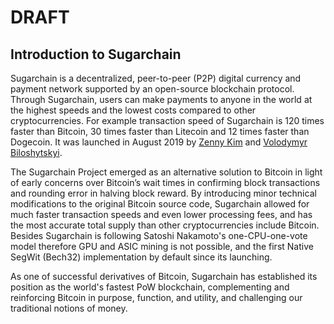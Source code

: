 # DRAFT

## Introduction to Sugarchain

Sugarchain is a decentralized, peer-to-peer (P2P) digital currency and payment network supported by an open-source blockchain protocol. Through Sugarchain, users can make payments to anyone in the world at the highest speeds and the lowest costs compared to other cryptocurrencies. For example transaction speed of Sugarchain is 120 times faster than Bitcoin, 30 times faster than Litecoin and 12 times faster than Dogecoin. It was launched in August 2019 by [Zenny Kim](https://zennykim-dev.github.io/home/) and [Volodymyr Biloshytskyi](https://volbil.com/).

The Sugarchain Project emerged as an alternative solution to Bitcoin in light of early concerns over Bitcoin’s wait times in confirming block transactions and rounding error in halving block reward. By introducing minor technical modifications to the original Bitcoin source code, Sugarchain allowed for much faster transaction speeds and even lower processing fees, and has the most accurate total supply than other cryptocurrencies include Bitcoin. Besides Sugarchain is following Satoshi Nakamoto's one-CPU-one-vote model therefore GPU and ASIC mining is not possible, and the first Native SegWit (Bech32) implementation by default since its launching.

As one of successful derivatives of Bitcoin, Sugarchain has established its position as the world's fastest PoW blockchain, complementing and reinforcing Bitcoin in purpose, function, and utility, and challenging our traditional notions of money.
